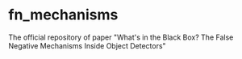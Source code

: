 # fn_mechanisms
The official repository of paper "What's in the Black Box? The False Negative Mechanisms Inside Object Detectors"
